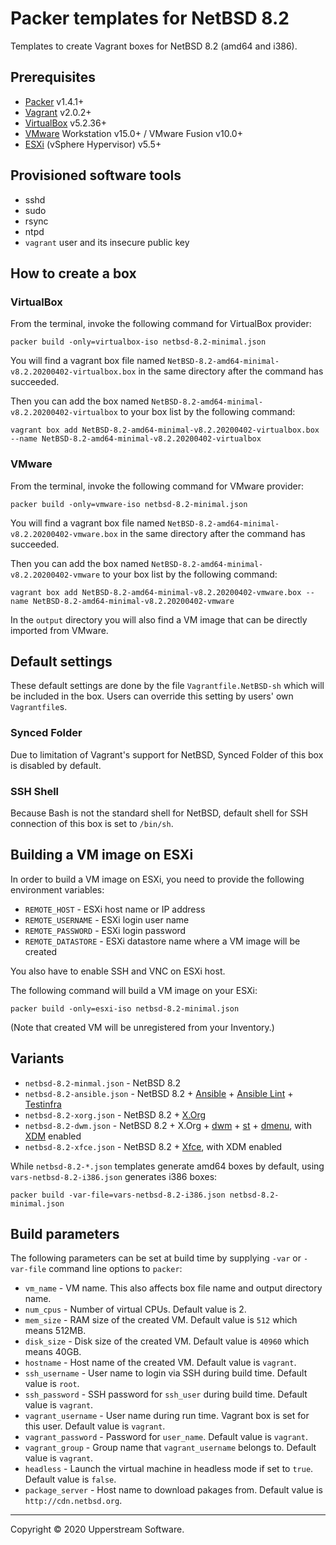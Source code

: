 # Packer templates for NetBSD 8.2

Templates to create Vagrant boxes for NetBSD 8.2 (amd64 and i386).

## Prerequisites

* [Packer][] v1.4.1+
* [Vagrant][] v2.0.2+
* [VirtualBox][] v5.2.36+
* [VMware][] Workstation v15.0+ / VMware Fusion v10.0+
* [ESXi][] (vSphere Hypervisor) v5.5+

[ESXi]: http://www.vmware.com/products/vsphere-hypervisor
  "Free VMware vSphere Hypervisor, Free Virtualization (ESXi)"
[Packer]: https://www.packer.io/ "Packer by HashiCorp"
[Vagrant]: https://www.vagrantup.com/ "Vagrant"
[VirtualBox]: https://www.virtualbox.org/ "Oracle VM VirtualBox"
[VMware]: http://www.vmware.com/
  "VMware Virtualization for Desktop &amp; Server, Application, Public &amp; Hybrid Clouds"

## Provisioned software tools

* sshd
* sudo
* rsync
* ntpd
* `vagrant` user and its insecure public key

## How to create a box

### VirtualBox

From the terminal, invoke the following command for VirtualBox provider:

    packer build -only=virtualbox-iso netbsd-8.2-minimal.json

You will find a vagrant box file named `NetBSD-8.2-amd64-minimal-v8.2.20200402-virtualbox.box`
in the same directory after the command has succeeded.

Then you can add the box named `NetBSD-8.2-amd64-minimal-v8.2.20200402-virtualbox`
to your box list by the following command:

    vagrant box add NetBSD-8.2-amd64-minimal-v8.2.20200402-virtualbox.box --name NetBSD-8.2-amd64-minimal-v8.2.20200402-virtualbox

### VMware

From the terminal, invoke the following command for VMware provider:

    packer build -only=vmware-iso netbsd-8.2-minimal.json

You will find a vagrant box file named `NetBSD-8.2-amd64-minimal-v8.2.20200402-vmware.box`
in the same directory after the command has succeeded.

Then you can add the box named `NetBSD-8.2-amd64-minimal-v8.2.20200402-vmware`
to your box list by the following command:

    vagrant box add NetBSD-8.2-amd64-minimal-v8.2.20200402-vmware.box --name NetBSD-8.2-amd64-minimal-v8.2.20200402-vmware

In the `output` directory you will also find a VM image that can be
directly imported from VMware.

## Default settings

These default settings are done by the file `Vagrantfile.NetBSD-sh`
which will be included in the box.  Users can override this setting by
users' own `Vagrantfile`s.

### Synced Folder

Due to limitation of Vagrant's support for NetBSD, Synced Folder of
this box is disabled by default.

### SSH Shell

Because Bash is not the standard shell for NetBSD, default shell for
SSH connection of this box is set to `/bin/sh`.

## Building a VM image on ESXi

In order to build a VM image on ESXi, you need to provide the following
environment variables:

* `REMOTE_HOST` - ESXi host name or IP address
* `REMOTE_USERNAME` - ESXi login user name
* `REMOTE_PASSWORD` - ESXi login password
* `REMOTE_DATASTORE` - ESXi datastore name where a VM image will be
  created

You also have to enable SSH and VNC on ESXi host.

The following command will build a VM image on your ESXi:

    packer build -only=esxi-iso netbsd-8.2-minimal.json

(Note that created VM will be unregistered from your Inventory.)

## Variants

* `netbsd-8.2-minmal.json` - NetBSD 8.2
* `netbsd-8.2-ansible.json` - NetBSD 8.2 + [Ansible][] +
  [Ansible Lint][] + [Testinfra][]
* `netbsd-8.2-xorg.json` - NetBSD 8.2 + [X.Org][]
* `netbsd-8.2-dwm.json` - NetBSD 8.2 + X.Org + [dwm][] + [st][] +
  [dmenu][], with [XDM] enabled
* `netbsd-8.2-xfce.json` - NetBSD 8.2 + [Xfce][], with XDM enabled

While `netbsd-8.2-*.json` templates generate amd64 boxes by default,
using `vars-netbsd-8.2-i386.json` generates i386 boxes:

    packer build -var-file=vars-netbsd-8.2-i386.json netbsd-8.2-minimal.json

[Ansible]: https://www.ansible.com/ "Ansible is Simple IT Automation"
[Ansible Lint]: https://docs.ansible.com/ansible-lint/
  "Ansible Lint Documentation &mdash; Ansible Documentation"
[dmenu]: http://tools.suckless.org/dmenu/ "dmenu | suckless.org tools"
[dwm]: http://dwm.suckless.org/
  "suckless.org dwm - dynamic window manager"
[st]: http://st.suckless.org/ "suckless.org st - simple terminal"
[Testinfra]: https://testinfra.readthedocs.io/en/latest/
  "Testinfra test your infrastructure &#8212; testinfra 5.0.1.dev12+g9044fe4.d20200501 documentation"
[X.Org]: https://www.x.org/wiki/ "X.Org"
[XDM]: https://www.x.org/releases/X11R7.6/doc/man/man1/xdm.1.xhtml "XDM"
[Xfce]: http://www.xfce.org/ "Xfce Desktop Environment"

## Build parameters

The following parameters can be set at build time by supplying `-var`
or `-var-file` command line options to `packer`:

* `vm_name` - VM name.  This also affects box file name and output
  directory name.
* `num_cpus` - Number of virtual CPUs.  Default value is 2.
* `mem_size` - RAM size of the created VM.  Default value is `512`
  which means 512MB.
* `disk_size` - Disk size of the created VM.  Default value is `40960`
  which means 40GB.
* `hostname` - Host name of the created VM.  Default value is `vagrant`.
* `ssh_username` - User name to login via SSH during build time.
  Default value is `root`.
* `ssh_password` - SSH password for `ssh_user` during build time.
  Default value is `vagrant`.
* `vagrant_username` - User name during run time.  Vagrant box is set
  for this user.  Default value is `vagrant`.
* `vagrant_password` - Password for `user_name`.  Default value is
  `vagrant`.
* `vagrant_group` - Group name that `vagrant_username` belongs to.
  Default value is `vagrant`.
* `headless` - Launch the virtual machine in headless mode if set to
  `true`.  Default value is `false`.
* `package_server` - Host name to download pakages from.  Default value
  is `http://cdn.netbsd.org`.

- - -

Copyright &copy; 2020 Upperstream Software.
